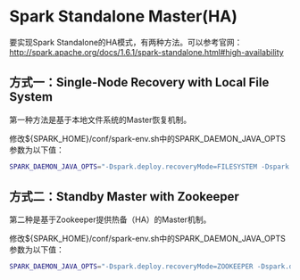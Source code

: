 # Spark Standalone Master(HA)

要实现Spark Standalone的HA模式，有两种方法。可以参考官网：http://spark.apache.org/docs/1.6.1/spark-standalone.html#high-availability

## 方式一：Single-Node Recovery with Local File System

第一种方法是基于本地文件系统的Master恢复机制。

修改${SPARK_HOME}/conf/spark-env.sh中的SPARK_DAEMON_JAVA_OPTS参数为以下值：

```sh
SPARK_DAEMON_JAVA_OPTS="-Dspark.deploy.recoveryMode=FILESYSTEM -Dspark.deploy.recoveryDirectory=/tmp"
```

## 方式二：Standby Master with Zookeeper

第二种是基于Zookeeper提供热备（HA）的Master机制。

修改${SPARK_HOME}/conf/spark-env.sh中的SPARK_DAEMON_JAVA_OPTS参数为以下值：

```sh
SPARK_DAEMON_JAVA_OPTS="-Dspark.deploy.recoveryMode=ZOOKEEPER -Dspark.deploy.zookeeper.url=hadoop-senior01:2181,hadoop-senior02:2181,hadoop-senior03:2181 -Dspark.deploy.zookeeper.dir=/spark"
```

